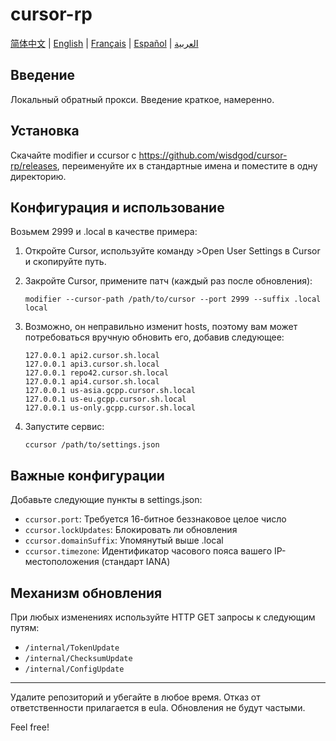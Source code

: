 # cursor-rp

[简体中文](README.md) | [English](README.en.md) | [Français](README.fr.md) | [Español](README.es.md) | [العربية](README.ar.md)

## Введение
Локальный обратный прокси. Введение краткое, намеренно.

## Установка
Скачайте modifier и ccursor с https://github.com/wisdgod/cursor-rp/releases, переименуйте их в стандартные имена и поместите в одну директорию.

## Конфигурация и использование
Возьмем 2999 и .local в качестве примера:

1. Откройте Cursor, используйте команду >Open User Settings в Cursor и скопируйте путь.
2. Закройте Cursor, примените патч (каждый раз после обновления):
   ```
   modifier --cursor-path /path/to/cursor --port 2999 --suffix .local local
   ```

3. Возможно, он неправильно изменит hosts, поэтому вам может потребоваться вручную обновить его, добавив следующее:
   ```
   127.0.0.1 api2.cursor.sh.local
   127.0.0.1 api3.cursor.sh.local
   127.0.0.1 repo42.cursor.sh.local
   127.0.0.1 api4.cursor.sh.local
   127.0.0.1 us-asia.gcpp.cursor.sh.local
   127.0.0.1 us-eu.gcpp.cursor.sh.local
   127.0.0.1 us-only.gcpp.cursor.sh.local
   ```

4. Запустите сервис:
   ```
   ccursor /path/to/settings.json
   ```

## Важные конфигурации
Добавьте следующие пункты в settings.json:
- `ccursor.port`: Требуется 16-битное беззнаковое целое число
- `ccursor.lockUpdates`: Блокировать ли обновления
- `ccursor.domainSuffix`: Упомянутый выше .local
- `ccursor.timezone`: Идентификатор часового пояса вашего IP-местоположения (стандарт IANA)

## Механизм обновления
При любых изменениях используйте HTTP GET запросы к следующим путям:
- `/internal/TokenUpdate`
- `/internal/ChecksumUpdate`
- `/internal/ConfigUpdate`

---

Удалите репозиторий и убегайте в любое время. Отказ от ответственности прилагается в eula. Обновления не будут частыми.

Feel free!